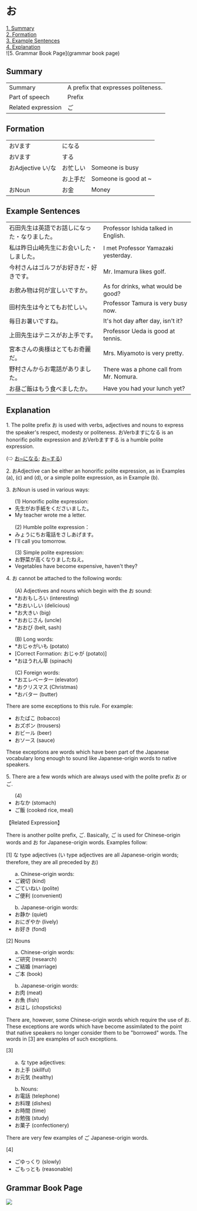 # お

[1. Summary](#summary)<br>
[2. Formation](#formation)<br>
[3. Example Sentences](#example-sentences)<br>
[4. Explanation](#explanation)<br>
![5. Grammar Book Page](grammar book page)<br>


## Summary

<table><tr>   <td>Summary</td>   <td>A prefix that expresses politeness.</td></tr><tr>   <td>Part of speech</td>   <td>Prefix</td></tr><tr>   <td>Related expression</td>   <td>ご</td></tr></table>

## Formation

<table class="table"><tbody><tr class="tr head"><td class="td"><span class="bold"><span>お</span><span class="bold"><span>Vます</span></span></span></td><td class="td"><span class="concept">になる</span> </td><td class="td"><span>&nbsp;</span></td></tr><tr class="tr head"><td class="td"><span class="bold"><span>お</span><span class="bold"><span>Vます</span></span></span></td><td class="td"><span class="concept">する</span> </td><td class="td"><span>&nbsp;</span></td></tr><tr class="tr head"><td class="td"><span class="bold"><span>お</span><span class="bold"><span>Adjective い/な</span></span></span></td><td class="td"><span class="concept">お</span><span>忙しい</span> </td><td class="td"><span>Someone    is busy</span></td></tr><tr class="tr"><td class="td"><span>&nbsp;</span></td><td class="td"><span class="concept">お</span><span>上手だ</span> </td><td class="td"><span>Someone    is good at ~</span></td></tr><tr class="tr head"><td class="td"><span class="bold"><span>お</span><span class="bold"><span>Noun</span></span></span></td><td class="td"><span class="concept">お</span><span>金</span> </td><td class="td"><span>Money</span></td></tr></tbody></table>

## Example Sentences

<table><tr>   <td>石田先生は英語でお話しになった・なりました。</td>   <td>Professor Ishida talked in English.</td></tr><tr>   <td>私は昨日山崎先生にお会いした・しました。</td>   <td>I met Professor Yamazaki yesterday.</td></tr><tr>   <td>今村さんはゴルフがお好きだ・好きです。</td>   <td>Mr. Imamura likes golf.</td></tr><tr>   <td>お飲み物は何が宜しいですか。</td>   <td>As for drinks, what would be good?</td></tr><tr>   <td>田村先生は今とてもお忙しい。</td>   <td>Professor Tamura is very busy now.</td></tr><tr>   <td>毎日お暑いですね。</td>   <td>It's hot day after day, isn't it?</td></tr><tr>   <td>上田先生はテニスがお上手です。</td>   <td>Professor Ueda is good at tennis.</td></tr><tr>   <td>宮本さんの奥様はとてもお奇麗だ。</td>   <td>Mrs. Miyamoto is very pretty.</td></tr><tr>   <td>野村さんからお電話がありました。</td>   <td>There was a phone call from Mr. Nomura.</td></tr><tr>   <td>お昼ご飯はもう食べましたか。</td>   <td>Have you had your lunch yet?</td></tr></table>

## Explanation

<p>1. The polite prefix <span class="cloze">お</span> is used with verbs, adjectives and nouns to express the speaker's respect, modesty or politeness. <span class="cloze">お</span>Verbますになる is an honorific polite expression and <span class="cloze">お</span>Verbますする is a humble polite expression.</p>  <p>(⇨ <a href="#㊦ お～になる">お~になる</a>; <a href="#㊦ お～する">お~する</a>)</p>  <p>2. <span class="cloze">お</span>Adjective can be either an honorific polite expression, as in Examples (a), (c) and (d), or a simple polite expression, as in Example (b).</p>  <p>3. <span class="cloze">お</span>Noun is used in various ways:</p>  <ul>(1) Honorific polite expression: <li>先生が<span class="cloze">お</span>手紙をくださいました。</li> <li>My teacher wrote me a letter.</li> </ul>  <ul>(2) Humble polite expression： <li>みょうにち<span class="cloze">お</span>電話をさしあげます。</li> <li>I'll call you tomorrow.</li> </ul>  <ul>(3) Simple polite expression: <li><span class="cloze">お</span>野菜が高くなりましたねえ。</li> <li>Vegetables have become expensive, haven't they?</li> </ul>  <p>4. <span class="cloze">お</span> cannot be attached to the following words:</p>   <ul>(A) Adjectives and nouns which begin with the お sound: <li>*<span class="cloze">お</span>おもしろい (interesting)</li>  <div class="divide"></div> <li>*<span class="cloze">お</span>おいしい (delicious)</li> <div class="divide"></div> <li>*<span class="cloze">お</span>大きい (big)</li> <div class="divide"></div> <li>*<span class="cloze">お</span>おじさん (uncle)</li> <div class="divide"></div>  <li>*<span class="cloze">お</span>おび (belt, sash)</li> </ul>  <ul>(B) Long words: <li>*<span class="cloze">お</span>じゃがいも (potato)</li> <li>[Correct Formation: <span class="cloze">お</span>じゃが (potato)]</li> <div class="divide"></div> <li>*<span class="cloze">お</span>ほうれん草 (spinach)</li> </ul>  <ul>(C) Foreign words: <li>*<span class="cloze">お</span>エレベータ一 (elevator)</li> <div class="divide"></div> <li>*<span class="cloze">お</span>クリスマス (Christmas)</li> <div class="divide"></div> <li>*<span class="cloze">お</span>バター (butter)</li> </ul>  <p>There are some exceptions to this rule. For example:</p>  <ul> <li><span class="cloze">お</span>たばこ (tobacco)</li>  <div class="divide"></div> <li><span class="cloze">お</span>ズボン (trousers)</li>  <div class="divide"></div> <li><span class="cloze">お</span>ビール (beer)</li> <div class="divide"></div> <li><span class="cloze">お</span>ソース (sauce)</li> </ul>  <p>These exceptions are words which have been part of the Japanese vocabulary long enough to sound like Japanese-origin words to native speakers.</p>  <p>5. There are a few words which are always used with the polite prefix <span class="cloze">お</span> or ご.</p>   <ul>(4) <li><span class="cloze">お</span>なか (stomach)</li> <div class="divide"></div> <li>ご飯 (cooked rice, meal)</li> </ul>  <p>【Related Expression】</p>  <p>There is another polite prefix, ご. Basically, ご is used for Chinese-origin words and <span class="cloze">お</span> for Japanese-origin words. Examples follow:</p>  <p>[1] な type adjectives (い type adjectives are all Japanese-origin words; therefore, they are all preceded by <span class="cloze">お</span>)</p>  <ul>a. Chinese-origin words: <div class="divide"></div> <li>ご親切 (kind)</li>  <div class="divide"></div> <li>ごていねい (polite)</li> <div class="divide"></div> <li>ご便利 (convenient)</li> </ul>  <ul>b. Japanese-origin words: <div class="divide"></div> <li><span class="cloze">お</span>静か (quiet)</li>  <div class="divide"></div> <li><span class="cloze">お</span>にぎやか (lively)</li> <div class="divide"></div> <li><span class="cloze">お</span>好き (fond)</li> </ul>  <p>[2] Nouns</p>  <ul>a. Chinese-origin words: <div class="divide"></div> <li>ご研究 (research)</li> <div class="divide"></div> <li>ご結婚 (marriage)</li> <div class="divide"></div> <li>ご本 (book)</li> </ul>  <ul>b. Japanese-origin words: <div class="divide"></div> <li><span class="cloze">お</span>肉 (meat)</li> <div class="divide"></div> <li><span class="cloze">お</span>魚 (fish)</li> <div class="divide"></div> <li><span class="cloze">お</span>はし (chopsticks)</li> </ul>  <p>There are, however, some Chinese-origin words which require the use of <span class="cloze">お</span>. These exceptions are words which have become assimilated to the point that native speakers no longer consider them to be "borrowed" words. The words in [3] are examples of such exceptions.</p>  <p>[3]</p> <ul>a. な type adjectives: <div class="divide"></div> <li><span class="cloze">お</span>上手 (skillful)</li> <div class="divide"></div> <li><span class="cloze">お</span>元気 (healthy)</li> </ul>  <ul>b. Nouns: <li><span class="cloze">お</span>電話 (telephone)</li> <div class="divide"></div> <li><span class="cloze">お</span>料理 (dishes)</li> <div class="divide"></div> <li><span class="cloze">お</span>時間 (time)</li> <div class="divide"></div> <li><span class="cloze">お</span>勉強 (study)</li> <div class="divide"></div> <li><span class="cloze">お</span>菓子 (confectionery)</li> </ul>  <p>There are very few examples of ご Japanese-origin words.</p>  <p>[4]</p> <ul> <li>ごゆっくり (slowly)</li> <div class="divide"></div> <li>ごもっとも (reasonable)</li> </ul>

## Grammar Book Page

![](../img/Basicお.png)

